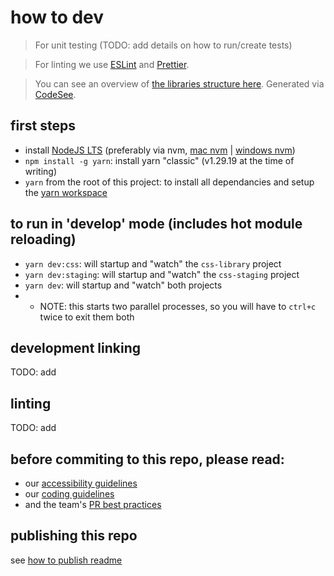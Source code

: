 # how to dev

> For unit testing (TODO: add details on how to run/create tests)

> For linting we use [ESLint](https://eslint.org/) and [Prettier](https://prettier.io/).

> You can see an overview of [the libraries structure here](https://app.codesee.io/maps/public/267b4490-d552-11ec-bab4-dbed0529e43a). Generated via [CodeSee](https://www.codesee.io/).

## first steps

- install [NodeJS LTS](https://nodejs.org/) (preferably via nvm, [mac nvm](https://tecadmin.net/install-nvm-macos-with-homebrew/) | [windows nvm](https://github.com/coreybutler/nvm-windows#node-version-manager-nvm-for-windows))
- `npm install -g yarn`: install yarn "classic" (v1.29.19 at the time of writing)
- `yarn` from the root of this project: to install all dependancies and setup the [yarn workspace](https://classic.yarnpkg.com/en/docs/workspaces)

## to run in 'develop' mode (includes hot module reloading)

- `yarn dev:css`: will startup and "watch" the `css-library` project
- `yarn dev:staging`: will startup and "watch" the `css-staging` project
- `yarn dev`: will startup and "watch" both projects
- - NOTE: this starts two parallel processes, so you will have to `ctrl+c` twice to exit them both

## development linking

TODO: add

## linting

TODO: add

## before commiting to this repo, please read:

- our [accessibility guidelines](https://github.com/avaya-dux/neo-library-react/tree/main/readmes/accessibility-guidelines.md)
- our [coding guidelines](https://github.com/avaya-dux/neo-library-react/tree/main/readmes/coding-guidelines.md)
- and the team's [PR best practices](https://github.com/avaya-dux/neo-library-react/tree/main/readmes/pr-best-practices.md)

## publishing this repo

see [how to publish readme](./how-to-publish.md)

